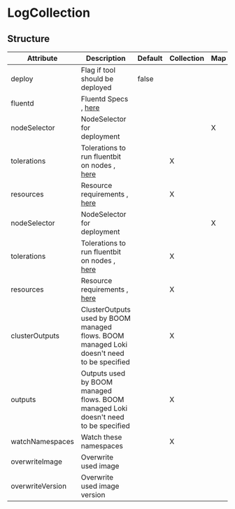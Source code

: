 # LogCollection 
 

## Structure 
 

| Attribute        | Description                                                                                | Default | Collection | Map  |
| ---------------- | ------------------------------------------------------------------------------------------ | ------- | ---------- | ---  |
| deploy           | Flag if tool should be deployed                                                            |  false  |            |      |
| fluentd          | Fluentd Specs , [here](Fluentd/Fluentd.md)                                                 |         |            |      |
| nodeSelector     | NodeSelector for deployment                                                                |         |            | X    |
| tolerations      | Tolerations to run fluentbit on nodes , [here](k8s/Tolerations/Tolerations.md)             |         | X          |      |
| resources        | Resource requirements , [here](k8s/Resources/Resources.md)                                 |         | X          |      |
| nodeSelector     | NodeSelector for deployment                                                                |         |            | X    |
| tolerations      | Tolerations to run fluentbit on nodes , [here](k8s/Tolerations/Tolerations.md)             |         | X          |      |
| resources        | Resource requirements , [here](k8s/Resources/Resources.md)                                 |         | X          |      |
| clusterOutputs   | ClusterOutputs used by BOOM managed flows. BOOM managed Loki doesn't need to be specified  |         | X          |      |
| outputs          | Outputs used by BOOM managed flows. BOOM managed Loki doesn't need to be specified         |         | X          |      |
| watchNamespaces  | Watch these namespaces                                                                     |         | X          |      |
| overwriteImage   | Overwrite used image                                                                       |         |            |      |
| overwriteVersion | Overwrite used image version                                                               |         |            |      |